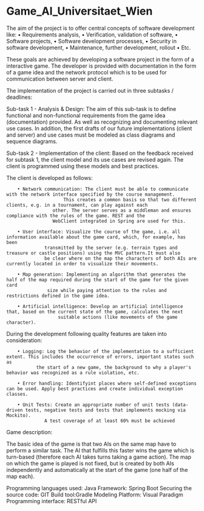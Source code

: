# Game_AI_Universitaet_Wien


The aim of the project is to offer central concepts of software development like:
• Requirements analysis,
• Verification, validation of software,
• Software projects,
• Software development processes,
• Security in software development,
• Maintenance, further development, rollout
• Etc.


These goals are achieved by developing a software project in the form of a interactive game. The developer is provided with documentation in the form of 
a game idea and the network protocol which is to be used for communication between server and client.

The implementation of the project is carried out in three subtasks / deadlines:

Sub-task 1 - Analysis & Design: The aim of this sub-task is to define functional and non-functional requirements 
from the game idea (documentation) provided. As well as recognizing and documenting relevant use cases. In addition, 
the first drafts of our future implementations (client and server) and use cases must be modeled as class diagrams and sequence diagrams.


Sub-task 2 - Implementation of the client: Based on the feedback received for subtask 1, the client model and its use cases are revised again. 
The client is programmed using these models and best practices.

The client is developed as follows:

		• Network communication: The client must be able to communicate with the network interface specified by the course management. 
		    			 This creates a common basis so that two different clients, e.g. in a tournament, can play against each 
					 other. The server serves as a middleman and ensures compliance with the rules of the game. REST and the 
					 WebClient integrated in Spring are used for this.

		• User interface: Visualize the course of the game, i.e. all information available about the game card, which, for example, has been 
				  transmitted by the server (e.g. terrain types and treasure or castle positions) using the MVC pattern.It must also 
				  be clear where on the map the characters of both AIs are currently located in order to visualize their movements.

		• Map generation: Implementing an algorithm that generates the half of the map required during the start of the game for the given card 
				   size while paying attention to the rules and restrictions defined in the game idea. 

		• Artificial intelligence: Develop an artificial intelligence that, based on the current state of the game, calculates the next 
					   suitable actions (like movements of the game character).

During the development following quality features are taken into consideration: 

		• Logging: Log the behavior of the implementation to a sufficient extent. This includes the occurrence of errors, important states such as 
			   the start of a new game, the background to why a player's behavior was recognized as a rule violation, etc.

		• Error handling: Identifyint places where self-defined exceptions can be used. Apply best practices and create individual exception classes.

		• Unit Tests: Create an appropriate number of unit tests (data-driven tests, negative tests and tests that implements mocking via Mockito). 
			      A test coverage of at least 60% must be achieved



Game description:

The basic idea of the game is that two AIs on the same map have to perform a similar task. The AI that fulfills this faster wins the game which
is turn-based (therefore each AI takes turns taking a game action). The map on which the game is played is not fixed, but is created by both AIs
independently and automatically at the start of the game (one half of the map each).


Programming languages used: Java
Framework: Spring Boot
Securing the source code: GIT 
Build tool:Gradle 
Modeling Platform: Visual Paradigm
Programming interface: RESTful API
